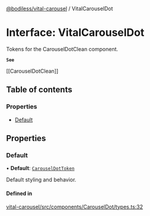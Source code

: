 [@bodiless/vital-carousel](../README.md) / VitalCarouselDot

# Interface: VitalCarouselDot

Tokens for the CarouselDotClean component.

**`See`**

[[CarouselDotClean]]

## Table of contents

### Properties

- [Default](VitalCarouselDot.md#default)

## Properties

### Default

• **Default**: [`CarouselDotToken`](../README.md#carouseldottoken)

Default styling and behavior.

#### Defined in

[vital-carousel/src/components/CarouselDot/types.ts:32](https://github.com/johnsonandjohnson/Bodiless-JS/blob/c5fa43c72/packages/vital-carousel/src/components/CarouselDot/types.ts#L32)
